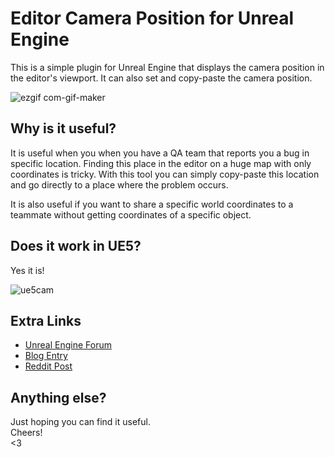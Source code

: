 # Editor Camera Position for Unreal Engine

This is a simple plugin for Unreal Engine that displays the camera position in the editor's viewport. It can also set and copy-paste the camera position.

![ezgif com-gif-maker](https://user-images.githubusercontent.com/7863125/216810877-b243d023-0bd4-4ffb-a295-0b71b0830132.gif)

## Why is it useful?

It is useful when you when you have a QA team that reports you a bug in specific location. Finding this place in the editor on a huge map with only coordinates is tricky. With this tool you can simply copy-paste this location and go directly to a place where the problem occurs. 

It is also useful if you want to share a specific world coordinates to a teammate without getting coordinates of a specific object.

## Does it work in UE5?

Yes it is!

![ue5cam](https://user-images.githubusercontent.com/7863125/216811335-516ccac8-5e84-425b-afb1-555ae9ba6cae.png)

## Extra Links

* [Unreal Engine Forum](https://forums.unrealengine.com/t/plugin-editor-camera-position/764078)
* [Blog Entry](https://zompidev.blogspot.com/2023/03/editor-camera-position-plugin-for-ue4.html)
* [Reddit Post](https://www.reddit.com/r/unrealengine/comments/10u8rjx/nobody_asked_for_this_but_this_is_a_plugin_that)

## Anything else?

Just hoping you can find it useful.  
Cheers!  
<3  

